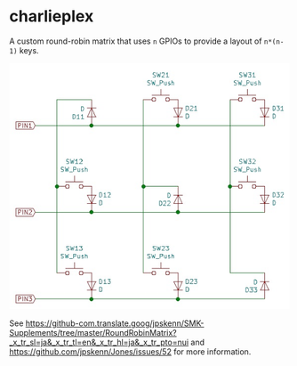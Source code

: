 # charlieplex

A custom round-robin matrix that uses `n` GPIOs to provide a layout of `n*(n-1)` keys.

![charlieplex](charlieplex.jpg)

See https://github-com.translate.goog/jpskenn/SMK-Supplements/tree/master/RoundRobinMatrix?_x_tr_sl=ja&_x_tr_tl=en&_x_tr_hl=ja&_x_tr_pto=nui and https://github.com/jpskenn/Jones/issues/52 for more information.
